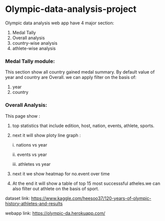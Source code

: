 # Olympic-data-analysis-project

Olympic data analysis web app have 4 major section:
1. Medal Tally
2. Overall analysis
3. country-wise analysis
4. athlete-wise analysis

### Medal Tally module:
This section show all country gained medal summary. By default value of year and country are Overall. we can apply filter on the basis of:
1. year
2. country

### Overall Analysis:
This page show :
1. top statistics that include edition, host, nation, events, athlete, sports.
2. next it will show ploty line graph :

      i.   nations vs year
      
      ii.  events vs year
      
      iii. athletes vs year
3. next it we show heatmap for no.event over time
4. At the end it will show a table of top 15 most successsful atheles.we can also filter out athlete on the basis of sport.

dataset link: https://www.kaggle.com/heesoo37/120-years-of-olympic-history-athletes-and-results

webapp link: https://olympic-da.herokuapp.com/
